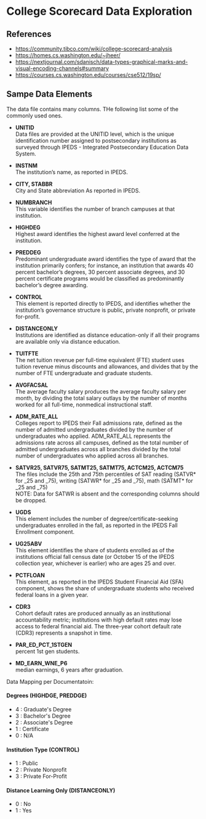 # College Scorecard Data Exploration

## References
- https://community.tibco.com/wiki/college-scorecard-analysis
- https://homes.cs.washington.edu/~jheer/
- https://nextjournal.com/sdanisch/data-types-graphical-marks-and-visual-encoding-channels#summary
- https://courses.cs.washington.edu/courses/cse512/19sp/

## Sampe Data Elements
The data file contains many columns. THe following list some of the commonly used ones. 

- __UNITID__ <br>Data files are provided at the UNITID level, which is the unique identification number assigned to postsecondary institutions as surveyed through IPEDS - Integrated Postsecondary Education Data System.


- __INSTNM__ <br>The institution’s name, as reported in IPEDS.


- __CITY, STABBR__ <br>City and State abbreviation As reported in IPEDS.


- __NUMBRANCH__ <br>This variable identifies the number of branch campuses at that institution.


- __HIGHDEG__ <br>Highest award identifies the highest award level conferred at the institution.


- __PREDDEG__ <br>Predominant undergraduate award identifies the type of award that the institution primarily confers; for instance, an institution that awards 40 percent bachelor’s degrees, 30 percent associate degrees, and 30 percent certificate programs would be classified as predominantly bachelor’s degree awarding.


- __CONTROL__ <br>This element is reported directly to IPEDS, and identifies whether the institution’s governance structure is public, private nonprofit, or private for-profit.


- __DISTANCEONLY__ <br>Institutions are identified as distance education-only if all their programs are available only via distance education.


- __TUITFTE__ <br>The net tuition revenue per full-time equivalent (FTE) student uses tuition revenue minus discounts and allowances, and divides that by the number of FTE undergraduate and graduate students.


- __AVGFACSAL__ <br>The average faculty salary produces the average faculty salary per month, by dividing the total salary outlays by the number of months worked for all full-time, nonmedical instructional staff.


- __ADM_RATE_ALL__ <br>Colleges report to IPEDS their Fall admissions rate, defined as the number of admitted undergraduates divided by the number of undergraduates who applied. ADM_RATE_ALL represents the admissions rate across all campuses, defined as the total number of admitted undergraduates across all branches divided by the total number of undergraduates who applied across all branches.


- __SATVR25, SATVR75, SATMT25, SATMT75, ACTCM25, ACTCM75__ <br>The files include the 25th and 75th percentiles of SAT reading (SATVR* for _25 and _75), writing (SATWR* for _25 and _75), math (SATMT* for _25 and _75) <br> NOTE: Data for SATWR is absent and the corresponding columns should be dropped.


- __UGDS__ <br>This element includes the number of degree/certificate-seeking undergraduates enrolled in the fall, as reported in the IPEDS Fall Enrollment component.


- __UG25ABV__ <br>This element identifies the share of students enrolled as of the institutions official fall census date (or October 15 of the IPEDS collection year, whichever is earlier) who are ages 25 and over.


- __PCTFLOAN__ <br>This element, as reported in the IPEDS Student Financial Aid (SFA) component, shows the share of undergraduate students who received federal loans in a given year.


- __CDR3__ <br>Cohort default rates are produced annually as an institutional accountability metric; institutions with high default rates may lose access to federal financial aid. The three-year cohort default rate (CDR3) represents a snapshot in time.

- __PAR_ED_PCT_1STGEN__ <br>percent 1st gen students.

- __MD_EARN_WNE_P6__ <br>median earnings, 6 years after graduation.

Data Mapping per Documentatoin:

#### Degrees (HIGHDGE, PREDDGE)
- 4 : Graduate's Degree
- 3 : Bachelor's Degree
- 2 : Associate's Degree
- 1 : Certificate
- 0 : N/A

#### Institution Type (CONTROL)
- 1 : Public
- 2 : Private Nonprofit
- 3 : Private For-Profit

#### Distance Learning Only (DISTANCEONLY)
- 0 : No
- 1 : Yes
